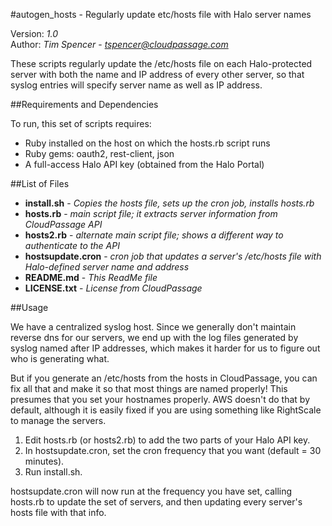 #autogen_hosts - Regularly update etc/hosts file with Halo server names

Version: *1.0*
<br />
Author: *Tim Spencer* - *tspencer@cloudpassage.com*

These scripts regularly update the /etc/hosts file on each Halo-protected server with both the name and IP address of every other server, so that syslog entries will specify server name as well as IP address.


##Requirements and Dependencies

To run, this set of scripts requires:

* Ruby installed on the host on which the hosts.rb script runs
* Ruby gems: oauth2, rest-client, json
* A full-access Halo API key (obtained from the Halo Portal)


##List of Files

* **install.sh**  -  *Copies the hosts file, sets up the cron job, installs hosts.rb*
* **hosts.rb**  -  *main script file; it extracts server information from CloudPassage API*
* **hosts2.rb**  -  *alternate main script file; shows a different way to authenticate to the API*
* **hostsupdate.cron**  -  *cron job that updates a server's /etc/hosts file with Halo-defined server name and address*
* **README.md**  -  *This ReadMe file*
* **LICENSE.txt**  -  *License from CloudPassage*


##Usage

We have a centralized syslog host.  Since we generally don't maintain
reverse dns for our servers, we end up with the log files generated by
syslog named after IP addresses, which makes it harder for us to figure out
who is generating what.

But if you generate an /etc/hosts from the hosts in CloudPassage, you can fix
all that and make it so that most things are named properly!  This presumes
that you set your hostnames properly.  AWS doesn't do that by default, although
it is easily fixed if you are using something like RightScale to manage the servers.

1. Edit hosts.rb (or hosts2.rb) to add the two parts of your Halo API key.
1. In hostsupdate.cron, set the cron frequency that you want (default = 30 minutes).
1. Run install.sh.

hostsupdate.cron will now run at the frequency you have set, calling hosts.rb to update the set of servers, and then updating every server's hosts file with that info.

<!---
#CPTAGS:community-unsupported integration automation
#TBICON:images/ruby_icon.png
-->
